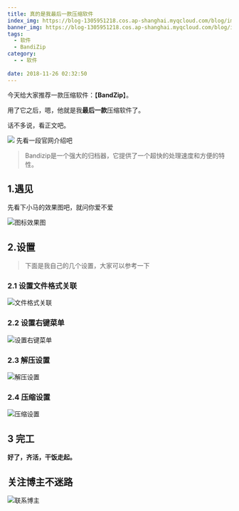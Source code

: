 ```yaml
---
title: 真的是我最后一款压缩软件
index_img: https://blog-1305951218.cos.ap-shanghai.myqcloud.com/blog/image/articleBg/1(21).jpg
banner_img: https://blog-1305951218.cos.ap-shanghai.myqcloud.com/blog/image/articleBg/1(21).jpg
tags:
  - 软件
  - BandiZip
category:
  - - 软件
 
date: 2018-11-26 02:32:50
---
```


今天给大家推荐一款压缩软件：【**BandZip**】。

用了它之后，嗯，他就是我**最后一款**压缩软件了。

话不多说，看正文吧。

<!-- more -->

![](https://blog-1305951218.cos.ap-shanghai.myqcloud.com/blog/image/icon/touBuYinDaoGuanZhu.gif)
先看一段官网介绍吧

> Bandizip是一个强大的归档器，它提供了一个超快的处理速度和方便的特性。

## 1.遇见

先看下小马的效果图吧，就问你爱不爱

![图标效果图](https://blog-1305951218.cos.ap-shanghai.myqcloud.com/blog/image/articleContent/bandiZip/bandiZip1.png)

## 2.设置

> 下面是我自己的几个设置，大家可以参考一下

### 2.1 设置文件格式关联

![文件格式关联](https://blog-1305951218.cos.ap-shanghai.myqcloud.com/blog/image/articleContent/bandiZip/bandiZip4.png)

### 2.2 设置右键菜单

![设置右键菜单](https://blog-1305951218.cos.ap-shanghai.myqcloud.com/blog/image/articleContent/bandiZip/bandiZip3.png)

### 2.3 解压设置

![解压设置](https://blog-1305951218.cos.ap-shanghai.myqcloud.com/blog/image/articleContent/bandiZip/bandiZip5.png)

### 2.4 压缩设置

![压缩设置](https://blog-1305951218.cos.ap-shanghai.myqcloud.com/blog/image/articleContent/bandiZip/bandiZip6.png)

## 3 完工

**好了，齐活，干饭走起。**


## 关注博主不迷路
![联系博主](https://blog-1305951218.cos.ap-shanghai.myqcloud.com/blog/image/icon/wechatFindMeNew.png)